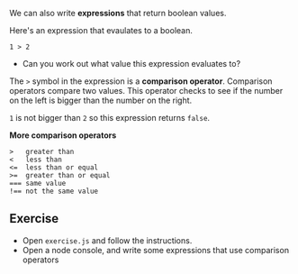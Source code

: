 We can also write **expressions** that return boolean values.

Here's an expression that evaulates to a boolean.

```
1 > 2
```

- Can you work out what value this expression evaluates to?

The `>` symbol in the expression is a **comparison operator**. Comparison operators compare two values. This operator checks to see if the number on the left is bigger than the number on the right.

`1` is not bigger than `2` so this expression returns `false`.

**More comparison operators**

```
>   greater than
<   less than
<=  less than or equal
>=  greater than or equal
=== same value
!== not the same value
```

## Exercise

- Open `exercise.js` and follow the instructions.
- Open a node console, and write some expressions that use comparison operators
